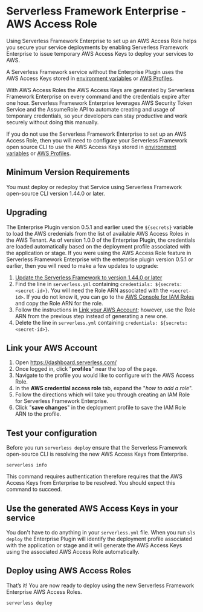 <!--
title: AWS Access Role - Serverless Framework Enterprise
menuText: AWS access role
layout: Doc
-->

# Serverless Framework Enterprise - AWS Access Role

Using Serverless Framework Enterprise to set up an AWS Access Role helps you secure your service deployments by enabling Serverless Framework Enterprise to issue temporary AWS Access Keys to deploy your services to AWS.

A Serverless Framework service without the Enterprise Plugin uses the AWS Access Keys stored in [environment variables](https://serverless.com/framework/docs/providers/aws/guide/credentials/) or [AWS Profiles](https://serverless.com/framework/docs/providers/aws/guide/credentials/). 

With AWS Access Roles the AWS Access Keys are generated by Serverless Framework Enterprise on every command and the credentials expire after one hour.  Serverless Framework Enterprise leverages AWS Security Token Service and the AssumeRole API to automate creating and usage of temporary credentials, so your developers can stay productive and work securely without doing this manually.

If you do not use the Serverless Framework Enterprise to set up an AWS Access Role, then you will need to configure your Serverless Framework open source CLI to use the AWS Access Keys stored in [environment variables](https://serverless.com/framework/docs/providers/aws/guide/credentials/) or [AWS Profiles](https://serverless.com/framework/docs/providers/aws/guide/credentials/). 

## Minimum Version Requirements

You must deploy or redeploy that Service using Serverless Framework open-source CLI version 1.44.0 or later.

## Upgrading


The Enterprise Plugin version 0.5.1 and earlier used the `${secrets}` variable to load the AWS credenials from the list of available AWS Access Roles in the AWS Tenant. As of version 1.0.0 of the Enterprise Plugin, the credentials are loaded automatically based on the deployment profile associated with the application or stage. If you were using the AWS Access Role feature in Serverless Framework Enterprise with the enterprise plugin version 0.5.1 or earlier, then you will need to make a few updates to upgrade:

1. [Update the Serverless Framework to version 1.44.0 or later](./update.md)
2. Find the line in `serverless.yml` containing `credentials: ${secrets:<secret-id>}`. You will need the Role ARN associated with the `<secret-id>`. If you do not know it, you can go to the [AWS Console for IAM Roles](https://console.aws.amazon.com/iam/home#/roles) and copy the Role ARN for the role.
3. Follow the instructions in [Link your AWS Account](#link-your-aws-account); however, use the Role ARN from the previous step instead of generating a new one.
4. Delete the line in `serverless.yml` containing `credentials: ${secrets:<secret-id>}`.

## Link your AWS Account

1. Open https://dashboard.serverless.com/
2. Once logged in, click "**profiles**" near the top of the page.
3. Navigate to the profile you would like to configure with the AWS Access Role.
4. In the **AWS credential access role** tab, expand the "_how to add a role_".
5. Follow the directions which will take you through creating an IAM Role for Serverless Framework Enterprise.
6. Click "**save changes**" in the deployment profile to save the IAM Role ARN to the profile.


## Test your configuration

Before you run `serverless deploy` ensure that the Serverless Framework open-source CLI is resolving the new AWS Access Keys from Enterprise.

```
serverless info
```

This command requires authentication therefore requires that the AWS Access Keys from Enterprise to be resolved. You should expect this command to succeed.


## Use the generated AWS Access Keys in your service

You don't have to do anything in your `serverless.yml` file. When you run `sls deploy` the Enterprise Plugin will identify the deployment profile associated with the application or stage and it will generate the AWS Access Keys using the associated AWS Access Role automatically.

## Deploy using AWS Access Roles

That’s it! You are now ready to deploy using the new Serverless Framework Enterprise AWS Access Roles.

```
serverless deploy
```
